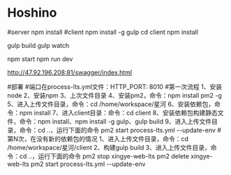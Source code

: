 # Hoshino


#server 
npm install
#client
npm install -g gulp
cd client
npm install


gulp build
gulp watch

npm start
npm run dev

http://47.92.196.208:81/swagger/index.html


#部署
#端口在process-lts.yml文件：HTTP_PORT: 8010
#第一次流程
1、安装node
2、安装npm
3、上次文件目录
4、安装pm2，命令：npm install pm2 -g
5、进入上传文件目录，命令：cd /home/workspace/星河
6、安装依赖包，命令：npm install
7、进入client目录：命令：cd client
8、安装依赖包构建静态文件，命令：npm install、npm install -g gulp、gulp build
9、进入上传文件目录，命令：cd ..，运行下面的命令
pm2 start process-lts.yml --update-env
#第N次，在没有新的依赖包的情况
1、进入上传文件目录，命令：cd /home/workspace/星河/client
2、构建gulp build
3、进入上传文件目录，命令：cd ..，运行下面的命令
pm2 stop xingye-web-lts
pm2 delete xingye-web-lts
pm2 start process-lts.yml --update-env
